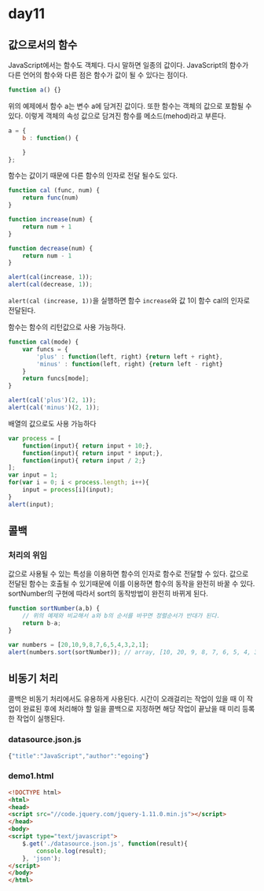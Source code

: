 # day11

## 값으로서의 함수
JavaScript에서는 함수도 객체다. 다시 말하면 일종의 값이다. JavaScript의 함수가 다른 언어의 함수와 다른 점은 함수가 값이 될 수 있다는 점이다.
```js
function a() {}
```
위의 예제에서 함수 a는 변수 a에 담겨진 값이다. 또한 함수는 객체의 값으로 포함될 수 있다. 이렇게 객체의 속성 값으로 담겨진 함수를 메소드(mehod)라고 부른다.
```js
a = {
    b : function() {

    }
};
```
함수는 값이기 때문에 다른 함수의 인자로 전달 될수도 있다.
```js
function cal (func, num) {
    return func(num)
}

function increase(num) {
    return num + 1
}

function decrease(num) {
    return num - 1
}

alert(cal(increase, 1));
alert(cal(decrease, 1));
```

`alert(cal (increase, 1))`을 실행하면 함수 `increase`와 값 1이 함수 cal의 인자로 전달된다.

함수는 함수의 리턴값으로 사용 가능하다.
```js
function cal(mode) {
    var funcs = {
        'plus' : function(left, right) {return left + right},
        'minus' : function(left, right) {return left - right}
    }
    return funcs[mode];
}

alert(cal('plus')(2, 1));
alert(cal('minus')(2, 1));
```

배열의 값으로도 사용 가능하다
```js
var process = [
    function(input){ return input + 10;},
    function(input){ return input * input;},
    function(input){ return input / 2;}
];
var input = 1;
for(var i = 0; i < process.length; i++){
    input = process[i](input);
}
alert(input);
```

## 콜백

### 처리의 위임
값으로 사용될 수 있는 특성을 이용하면 함수의 인자로 함수로 전달할 수 있다. 값으로 전달된 함수는 호출될 수 있기때문에 이를 이용하면 함수의 동작을 완전히 바꿀 수 있다. sortNumber의 구현에 따라서 sort의 동작방법이 완전히 바뀌게 된다.
```js
function sortNumber(a,b) {
    // 위의 예제와 비교해서 a와 b의 순서를 바꾸면 정렬순서가 반대가 된다.
    return b-a;
}

var numbers = [20,10,9,8,7,6,5,4,3,2,1];
alert(numbers.sort(sortNumber)); // array, [10, 20, 9, 8, 7, 6, 5, 4, 3, 2, 1]
```

## 비동기 처리
콜백은 비동기 처리에서도 유용하게 사용된다. 시간이 오래걸리는 작업이 있을 때 이 작업이 완료된 후에 처리해야 할 일을 콜백으로 지정하면 해당 작업이 끝났을 때 미리 등록한 작업이 실행된다.

### datasource.json.js
```js
{"title":"JavaScript","author":"egoing"}
```

### demo1.html
```html
<!DOCTYPE html>
<html>
<head>
<script src="//code.jquery.com/jquery-1.11.0.min.js"></script>
</head>
<body>
<script type="text/javascript">
    $.get('./datasource.json.js', function(result){
        console.log(result);
    }, 'json');
</script>
</body>
</html>
```
